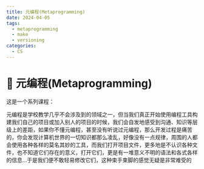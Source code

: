 ```yaml
---
title: 元编程(Metaprogramming)
date: 2024-04-05
tags: 
  - metaprogramming
  - make
  - versioning
categories: 
  - CS
---
```


# 🔴 元编程(Metaprogramming)

这是一个系列课程：

元编程是学校教学几乎不会涉及到的领域之一，但当我们真正开始使用编程工具构建我们自己的项目或加入别人的项目的时候，我们会自发地感受到沟通、知识等层级上的差距，如果你不懂元编程，甚至没有听说过元编程，那么开发过程是痛苦的，你会发现计算机世界的一切知识都那么凌乱，好像没有一点规律，周围的人都会使用各种各样的莫名其妙的工具，而我们打开项目文件，更多地是不认识各种文件，也不知道它们存在的意义，打开它们，更是有一堆意义不明的语法和各式各样的信息...于是我们便不敢轻易修改它们，这种束手束脚的感觉无疑是非常难受的


